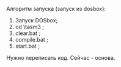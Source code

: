 Алгоритм запуска (запуск из dosbox):
1. Запуск DOSbox;
2. cd \tasm3 ;
3. clear.bat ;
4. compile.bat ;
5. start.bat ;


Нужно переписать код. Сейчас - основа.